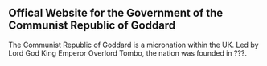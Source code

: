 ## Offical Website for the Government of the Communist Republic of Goddard
The Communist Republic of Goddard is a micronation within the UK. Led by Lord God King Emperor Overlord Tombo, the nation was founded in ???.

